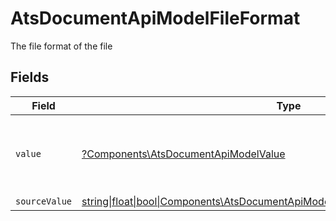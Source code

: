 # AtsDocumentApiModelFileFormat

The file format of the file


## Fields

| Field                                                                                                                                                    | Type                                                                                                                                                     | Required                                                                                                                                                 | Description                                                                                                                                              | Example                                                                                                                                                  |
| -------------------------------------------------------------------------------------------------------------------------------------------------------- | -------------------------------------------------------------------------------------------------------------------------------------------------------- | -------------------------------------------------------------------------------------------------------------------------------------------------------- | -------------------------------------------------------------------------------------------------------------------------------------------------------- | -------------------------------------------------------------------------------------------------------------------------------------------------------- |
| `value`                                                                                                                                                  | [?Components\AtsDocumentApiModelValue](../../Models/Components/AtsDocumentApiModelValue.md)                                                              | :heavy_minus_sign:                                                                                                                                       | The file format of the file, expressed as a file extension                                                                                               | pdf                                                                                                                                                      |
| `sourceValue`                                                                                                                                            | [string\|float\|bool\|Components\AtsDocumentApiModelSourceValueFileFormat4\|array\|null](../../Models/Components/AtsDocumentApiModelFileFormatSourceValue.md) | :heavy_minus_sign:                                                                                                                                       | N/A                                                                                                                                                      | application/pdf                                                                                                                                          |
